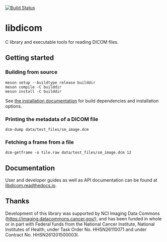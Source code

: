 [![Build
Status](https://github.com/ImagingDataCommons/libdicom/actions/workflows/run_unit_tests.yml/badge.svg)](https://github.com/ImagingDataCommons/libdicom/actions)

# libdicom

C library and executable tools for reading DICOM files.

## Getting started

### Building from source

```shell
meson setup --buildtype release builddir
meson compile -C builddir
meson install -C builddir
```
See [the installation
documentation](https://libdicom.readthedocs.io/en/latest/installation.html)
for build dependencies and installation options.

### Printing the metadata of a DICOM file

```shell
dcm-dump data/test_files/sm_image.dcm
```

### Fetching a frame from a file

```shell
dcm-getframe -o tile.raw data/test_files/sm_image.dcm 12
```

## Documentation

User and developer guides as well as API documentation can be found at
[libdicom.readthedocs.io](https://libdicom.readthedocs.io/en/latest/).

## Thanks

Development of this library was supported by NCI Imaging Data Commons
(https://imaging.datacommons.cancer.gov/), and has been funded in whole or
in part with Federal funds from the National Cancer Institute, National
Institutes of Health, under Task Order No. HHSN26110071 and under Contract
No. HHSN261201500003l.
